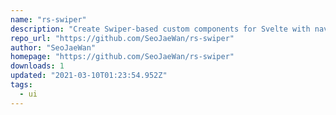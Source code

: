 ```yaml
---
name: "rs-swiper"
description: "Create Swiper-based custom components for Svelte with navigation controls."
repo_url: "https://github.com/SeoJaeWan/rs-swiper"
author: "SeoJaeWan"
homepage: "https://github.com/SeoJaeWan/rs-swiper"
downloads: 1
updated: "2021-03-10T01:23:54.952Z"
tags: 
  - ui
---
```

